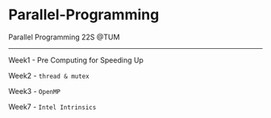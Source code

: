 # Parallel-Programming
Parallel Programming 22S @TUM

---

Week1 - Pre Computing for Speeding Up

Week2 - `thread & mutex`

Week3 - `OpenMP`



Week7 - `Intel Intrinsics`
